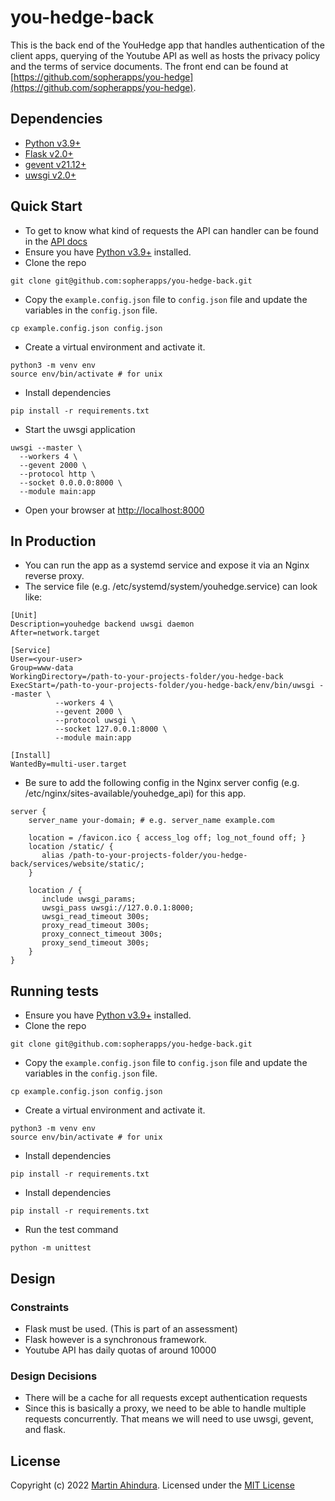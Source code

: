 # you-hedge-back

This is the back end of the YouHedge app that handles authentication of the client apps,
querying of the Youtube API as well as hosts the privacy policy and the terms of service documents.
The front end can be found at [https://github.com/sopherapps/you-hedge](https://github.com/sopherapps/you-hedge).

## Dependencies

- [Python v3.9+](https://www.python.org/downloads/release/python-390/)
- [Flask v2.0+](https://flask.palletsprojects.com/en/2.1.x/)
- [gevent v21.12+](https://www.gevent.org/)
- [uwsgi v2.0+](https://uwsgi-docs.readthedocs.io/en/latest/)

## Quick Start

- To get to know what kind of requests the API can handler can be found in
  the [API docs](https://documenter.getpostman.com/view/17998957/UzXPwGN8)
- Ensure you have [Python v3.9+](https://www.python.org/downloads/release/python-390/) installed.
- Clone the repo

```shell
git clone git@github.com:sopherapps/you-hedge-back.git
```

- Copy the `example.config.json` file to `config.json` file and update the variables in the `config.json` file.

```shell
cp example.config.json config.json
```

- Create a virtual environment and activate it.

```shell
python3 -m venv env
source env/bin/activate # for unix
```

- Install dependencies

```shell
pip install -r requirements.txt
```

- Start the uwsgi application

```shell
uwsgi --master \
  --workers 4 \
  --gevent 2000 \
  --protocol http \
  --socket 0.0.0.0:8000 \
  --module main:app
```

- Open your browser at [http://localhost:8000](http://localhost:8000)

## In Production

- You can run the app as a systemd service and expose it via an Nginx reverse proxy.
- The service file (e.g. /etc/systemd/system/youhedge.service) can look like:

```
[Unit]
Description=youhedge backend uwsgi daemon
After=network.target

[Service]
User=<your-user>
Group=www-data
WorkingDirectory=/path-to-your-projects-folder/you-hedge-back
ExecStart=/path-to-your-projects-folder/you-hedge-back/env/bin/uwsgi --master \
          --workers 4 \
          --gevent 2000 \
          --protocol uwsgi \
          --socket 127.0.0.1:8000 \
          --module main:app

[Install]
WantedBy=multi-user.target
```

- Be sure to add the following config in the Nginx server config (e.g. /etc/nginx/sites-available/youhedge_api) for this app.

```
server {
    server_name your-domain; # e.g. server_name example.com

    location = /favicon.ico { access_log off; log_not_found off; }
    location /static/ {
       alias /path-to-your-projects-folder/you-hedge-back/services/website/static/;
    }

    location / {
       include uwsgi_params;
       uwsgi_pass uwsgi://127.0.0.1:8000;
       uwsgi_read_timeout 300s;
       proxy_read_timeout 300s;
       proxy_connect_timeout 300s;
       proxy_send_timeout 300s;
    }
}
```

## Running tests

- Ensure you have [Python v3.9+](https://www.python.org/downloads/release/python-390/) installed.
- Clone the repo

```shell
git clone git@github.com:sopherapps/you-hedge-back.git
```

- Copy the `example.config.json` file to `config.json` file and update the variables in the `config.json` file.

```shell
cp example.config.json config.json
```

- Create a virtual environment and activate it.

```shell
python3 -m venv env
source env/bin/activate # for unix
```

- Install dependencies

```shell
pip install -r requirements.txt
```

- Install dependencies

```shell
pip install -r requirements.txt
```

- Run the test command

```shell
python -m unittest
```

## Design

### Constraints

- Flask must be used. (This is part of an assessment)
- Flask however is a synchronous framework.
- Youtube API has daily quotas of around 10000

### Design Decisions

- There will be a cache for all requests except authentication requests
- Since this is basically a proxy, we need to be able to handle multiple requests concurrently.
  That means we will need to use uwsgi, gevent, and flask.

## License

Copyright (c) 2022 [Martin Ahindura](https://github.com/tinitto). Licensed under the [MIT License](./LICENSE)
